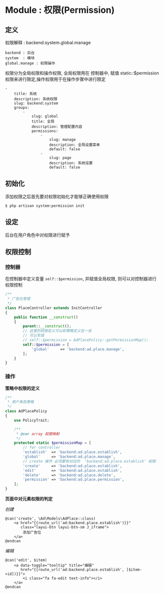 # Module : 权限(Permission)

## 定义

权限解释 : backend:system.global.manage

```
backend : 后台
system  : 模块
global.manage : 权限操作
```

权限分为全局权限和操作权限, 全局权限用在 控制器中, 赋值
static::\$permission 权限来进行限定,操作权限用于在操作步骤中进行限定

``` {.yaml}
-
    title: 系统
    description: 系统权限
    slug: backend:system
    groups:
        -
            slug: global
            title: 全局
            description: 管理配置内容
            permissions:
                -
                    slug: manage
                    description: 全局设置菜单
                    default: false
                -
                    slug: page
                    description: 系统设置
                    default: false
```

## 初始化

添加权限之后首先要对权限初始化才能够正确使用权限

```
$ php artisan system:permission init
```

## 设定

后台在用户角色中对权限进行赋予

## 权限控制

### 控制器

在控制器中定义变量 `self::$permission`, 并赋值全局权限,
则可以对控制器进行权限控制

```php
/**
 * 广告位管理
 */
class PlaceController extends InitController
{
    public function __construct()
    {
        parent::__construct();
        // 这里的权限定义可以和策略定义在一处
        // 可以写成
        // self::$permission = AdPlacePolicy::getPermissionMap();
        self::$permission = [
            'global'     => 'backend:ad.place.manage',
        ];
    }
}
```

### 操作

**策略中权限的定义**

```php
/**
 * 用户角色策略
 */
class AdPlacePolicy
{
    use PolicyTrait;

    /**
     * @var array 权限映射
     */
    protected static $permissionMap = [
        // for controller
        'establish'  => 'backend:ad.place.establish',
        'global'     => 'backend:ad.place.manage',
        // create 操作 必须要有对应的  'backend:ad.place.establish' 权限
        'create'     => 'backend:ad.place.establish',
        'edit'       => 'backend:ad.place.establish',
        'delete'     => 'backend:ad.place.delete',
        'permission' => 'backend:ad.place.permission',
    ];
}
```

**页面中对元素权限的判定**

*创建*

```
@can('create', \Ad\Models\AdPlace::class)
    <a href="{{route_url('ad:backend.place.establish')}}"
       class="layui-btn layui-btn-sm J_iframe">
        添加广告位
    </a>
@endcan
```

*编辑*

```
@can('edit', $item)
    <a data-toggle="tooltip" title="编辑"
       href="{{route_url('ad:backend.place.establish', [$item->id])}}">
        <i class="fa fa-edit text-info"></i>
    </a>
@endcan
```
